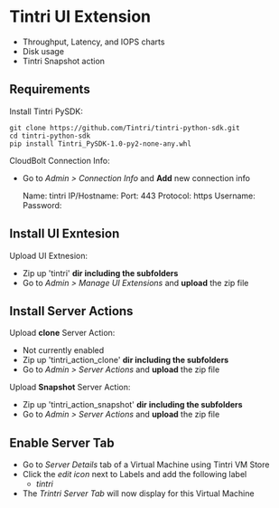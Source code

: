 # Tintri UI Extension
* Throughput, Latency, and IOPS charts
* Disk usage
* Tintri Snapshot action

## Requirements
Install Tintri PySDK:

    git clone https://github.com/Tintri/tintri-python-sdk.git
    cd tintri-python-sdk
    pip install Tintri_PySDK-1.0-py2-none-any.whl

CloudBolt Connection Info:
* Go to *Admin > Connection Info* and **Add** new connection info


    Name: tintri
    IP/Hostname: <hostname of Tintri VM Store>
    Port: 443
    Protocol: https
    Username: <Tintri Username>
    Password: <Tintri Password>

## Install UI Exntesion

Upload UI Extnesion:

* Zip up 'tintri' **dir including the subfolders**
* Go to *Admin > Manage UI Extensions* and **upload** the zip file

## Install Server Actions
Upload **clone** Server Action:
* Not currently enabled
* Zip up 'tintri_action_clone' **dir including the subfolders**
* Go to *Admin > Server Actions* and **upload** the zip file

Upload **Snapshot** Server Action:
* Zip up 'tintri_action_snapshot' **dir including the subfolders**
* Go to *Admin > Server Actions* and **upload** the zip file

## Enable Server Tab
* Go to *Server Details* tab of a Virtual Machine using Tintri VM Store
* Click the *edit icon* next to Labels and add the following label
    * *tintri* 
* The *Trintri Server Tab* will now display for this Virtual Machine
